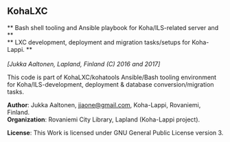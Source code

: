 ## KohaLXC
 
** Bash shell tooling and Ansible playbook for Koha/ILS-related server and ** <br/> 
** LXC development, deployment and migration tasks/setups for Koha-Lappi. ** <br/>  
       *[Jukka Aaltonen, Lapland, Finland (C) 2016 and 2017]*  

This code is part of KohaLXC/kohatools Ansible/Bash tooling environment  
for Koha/ILS-development, deployment & database conversion/migration tasks.  

**Author**: Jukka Aaltonen, jjaone@gmail.com, Koha-Lappi, Rovaniemi, Finland.  
**Organization**: Rovaniemi City Library, Lapland (Koha-Lappi project).
 
**License**: This Work is licensed under GNU General Public License version 3.
